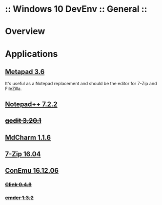 ﻿:: Windows 10 DevEnv :: General ::
==================================

# Overview

# Applications

## [Metapad 3.6](http://liquidninja.com/metapad/)

It's useful as a Notepad replacement and should be the editor for 7-Zip and FileZilla.

## [Notepad++ 7.2.2](https://notepad-plus-plus.org/)

## ~~[gedit 3.20.1](https://wiki.gnome.org/Apps/Gedit)~~

## [MdCharm 1.1.6](http://www.mdcharm.com/)

## [7-Zip 16.04](http://www.7-zip.org/)

## [ConEmu 16.12.06](http://conemu.github.io/en/)

### ~~[Clink 0.4.8](http://mridgers.github.io/clink/)~~

### ~~[cmder 1.3.2](http://cmder.net/)~~
